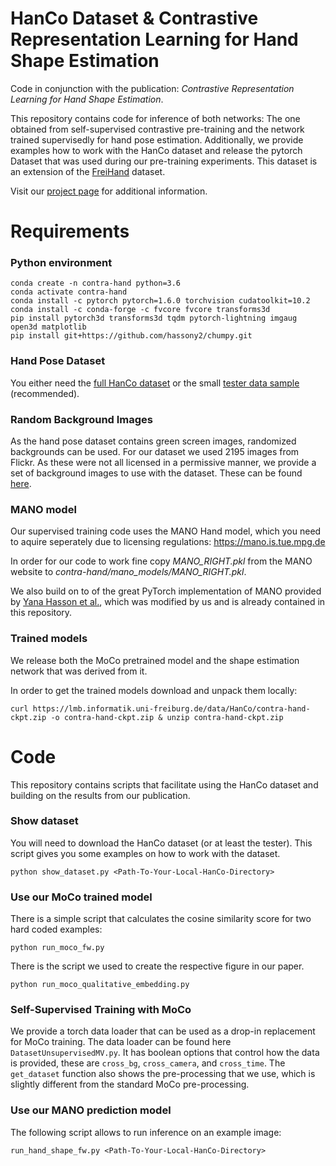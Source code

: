 # HanCo Dataset & Contrastive Representation Learning for Hand Shape Estimation 
Code in conjunction with the publication: *Contrastive Representation Learning for Hand Shape Estimation*.

This repository contains code for inference of both networks:
The one obtained from self-supervised contrastive pre-training and the network trained supervisedly for hand pose estimation.
Additionally, we provide examples how to work with the HanCo dataset and release the pytorch Dataset that was used during our pre-training experiments.
This dataset is an extension of the [FreiHand](https://lmb.informatik.uni-freiburg.de/projects/freihand) dataset.

Visit our [project page](https://lmb.informatik.uni-freiburg.de/projects/contra-hand/) for additional information.


# Requirements

### Python environment

    conda create -n contra-hand python=3.6
    conda activate contra-hand
    conda install -c pytorch pytorch=1.6.0 torchvision cudatoolkit=10.2
    conda install -c conda-forge -c fvcore fvcore transforms3d
    pip install pytorch3d transforms3d tqdm pytorch-lightning imgaug open3d matplotlib
    pip install git+https://github.com/hassony2/chumpy.git


### Hand Pose Dataset

You either need the [full HanCo dataset](https://lmb.informatik.uni-freiburg.de/resources/datasets/HanCo.en.html) or the small [tester data sample](https://lmb.informatik.uni-freiburg.de/data/HanCo/HanCo_tester.zip) (recommended).

### Random Background Images

As the hand pose dataset contains green screen images, randomized backgrounds can be used. For our dataset we used 2195 images from Flickr. As these were not all licensed in a permissive manner, we provide a set of background images to use with the dataset.
These can be found [here](https://lmb.informatik.uni-freiburg.de/resources/datasets/HanCo_rnd_backgrounds.zip).


### MANO model

Our supervised training code uses the MANO Hand model, which you need to aquire seperately due to licensing regulations: https://mano.is.tue.mpg.de

In order for our code to work fine copy *MANO_RIGHT.pkl* from the MANO website to *contra-hand/mano_models/MANO_RIGHT.pkl*.

We also build on to of the great PyTorch implementation of MANO provided by [Yana Hasson et al.](https://github.com/hassony2/manopth), which was modified by us and is already contained in this repository.


### Trained models

We release both the MoCo pretrained model and the shape estimation network that was derived from it.

In order to get the trained models download and unpack them locally:


    curl https://lmb.informatik.uni-freiburg.de/data/HanCo/contra-hand-ckpt.zip -o contra-hand-ckpt.zip & unzip contra-hand-ckpt.zip 


# Code

This repository contains scripts that facilitate using the HanCo dataset and building on the results from our publication.

### Show dataset

You will need to download the HanCo dataset (or at least the tester).
This script gives you some examples on how to work with the dataset.

    python show_dataset.py <Path-To-Your-Local-HanCo-Directory>


### Use our MoCo trained model


There is a simple script that calculates the cosine similarity score for two hard coded examples:

    python run_moco_fw.py


There is the script we used to create the respective figure in our paper.

    python run_moco_qualitative_embedding.py

### Self-Supervised Training with MoCo

We provide a torch data loader that can be used as a drop-in replacement for MoCo training.
The data loader can be found here `DatasetUnsupervisedMV.py`. It has boolean
options that control how the data is provided, these are `cross_bg`, `cross_camera`, and
`cross_time`. The `get_dataset` function also shows the pre-processing that we use, which is
slightly different from the standard MoCo pre-processing.

### Use our MANO prediction model

The following script allows to run inference on an example image:

    run_hand_shape_fw.py <Path-To-Your-Local-HanCo-Directory>


